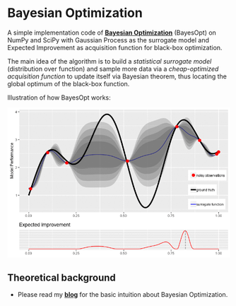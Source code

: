 # Bayesian Optimization

A simple implementation code of [**Bayesian Optimization**](https://bayesoptbook.com) (BayesOpt) on NumPy and SciPy with Gaussian Process as the surrogate model and Expected Improvement as acquisition function for black-box optimization.

The main idea of the algorithm is to build a *statistical surrogate model* (distribution over function) and sample more data via a *cheap-optimized acquisition function* to update itself via Bayesian theorem, thus locating the global optimum of the black-box function.

Illustration of how BayesOpt works:

![](bayesopt.gif)

  
## Theoretical background
+ Please read my [**blog**](https://quanghuy0497.github.io/mathematic/2022/12/10/bayesopt.html) for the basic intuition about Bayesian Optimization.
